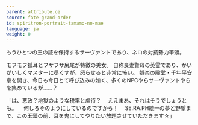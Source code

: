 ```yaml
---
parent: attribute.ce
source: fate-grand-order
id: spiritron-portrait-tamamo-no-mae
language: ja
weight: 0
---
```


もうひとつの王の証を保持するサーヴァントであり、ネロの対抗勢力筆頭。

モフモフ狐耳とフサフサ尻尾が特徴の美女。
自称良妻賢母の英霊であり、かいがいしくマスターに尽くすが、怒らせると非常に怖い。
娯楽の殿堂・千年平安京を開き、今日も今日とて呼び込みの如く、多くのNPCやらサーヴァントやらを集めているが……？

「は、悪政？地獄のような税率と虐待？
　ええまあ、それはそうでしょうとも。
　何しろそのようにしているのですから！
　SE.RA.PH統一の夢と野望まで、この玉藻の前、耳を鬼にしてやりたい放題させていただきます☆」
